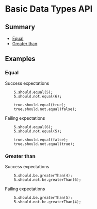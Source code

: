 # Basic Data Types API

## Summary

- [Equal](#equal)
- [Greater than](#greater-than)

## Examples

### Equal

Success expectations
```
    5.should.equal(5);
    5.should.not.equal(6);

    true.should.equal(true);
    true.should.not.equal(false);
```

Failing expectations
```
    5.should.equal(6);
    5.should.not.equal(5);

    true.should.equal(false);
    true.should.not.equal(true);
```

### Greater than

Success expectations
```
    5.should.be.greaterThan(4);
    5.should.not.be.greaterThan(6);
```

Failing expectations
```
    5.should.be.greaterThan(5);
    5.should.not.be.greaterThan(4); 
```